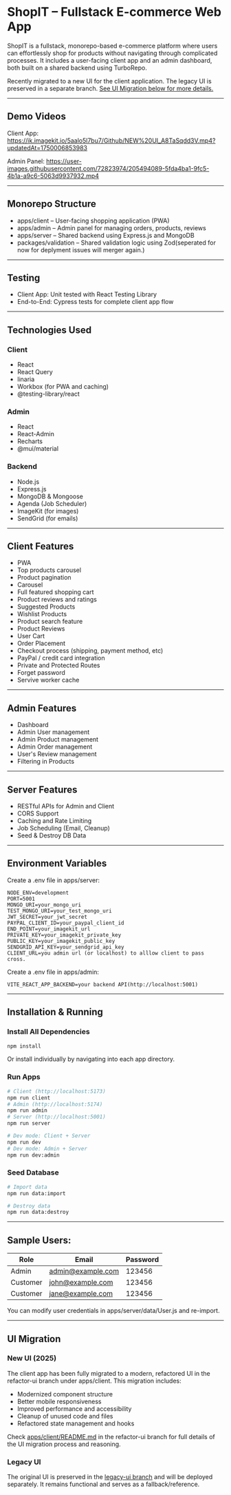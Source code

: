 # ShopIT – Fullstack E-commerce Web App

ShopIT is a fullstack, monorepo-based e-commerce platform where users can effortlessly shop for products without navigating through complicated processes. It includes a user-facing client app and an admin dashboard, both built on a shared backend using TurboRepo.

Recently migrated to a new UI for the client application. The legacy UI is preserved in a separate branch. [See UI Migration below for more details.](#ui-migration)

---

## Demo Videos

Client App:
https://ik.imagekit.io/5aalo5l7bu7/Github/NEW%20UI_A8TaSqdd3V.mp4?updatedAt=1750006853983

Admin Panel:
https://user-images.githubusercontent.com/72823974/205494089-5fda4ba1-9fc5-4b1a-a9c6-5063d9937932.mp4

---

## Monorepo Structure

- apps/client – User-facing shopping application (PWA)
- apps/admin – Admin panel for managing orders, products, reviews
- apps/server – Shared backend using Express.js and MongoDB
- packages/validation – Shared validation logic using Zod(seperated for now for deplyment issues will merger again.)

---

## Testing

- Client App: Unit tested with React Testing Library
- End-to-End: Cypress tests for complete client app flow

---

## Technologies Used

### Client

- React
- React Query
- linaria
- Workbox (for PWA and caching)
- @testing-library/react

### Admin

- React
- React-Admin
- Recharts
- @mui/material

### Backend

- Node.js
- Express.js
- MongoDB & Mongoose
- Agenda (Job Scheduler)
- ImageKit (for images)
- SendGrid (for emails)

---

## Client Features

- PWA
- Top products carousel
- Product pagination
- Carousel
- Full featured shopping cart
- Product reviews and ratings
- Suggested Products
- Wishlist Products
- Product search feature
- Product Reviews
- User Cart
- Order Placement
- Checkout process (shipping, payment method, etc)
- PayPal / credit card integration
- Private and Protected Routes
- Forget password
- Servive worker cache

---

## Admin Features

- Dashboard
- Admin User management
- Admin Product management
- Admin Order management
- User's Review management
- Filtering in Products

---

## Server Features

- RESTful APIs for Admin and Client
- CORS Support
- Caching and Rate Limiting
- Job Scheduling (Email, Cleanup)
- Seed & Destroy DB Data

---

## Environment Variables

Create a .env file in apps/server:

```.env
NODE_ENV=development
PORT=5001
MONGO_URI=your_mongo_uri
TEST_MONGO_URI=your_test_mongo_uri
JWT_SECRET=your_jwt_secret
PAYPAL_CLIENT_ID=your_paypal_client_id
END_POINT=your_imagekit_url
PRIVATE_KEY=your_imagekit_private_key
PUBLIC_KEY=your_imagekit_public_key
SENDGRID_API_KEY=your_sendgrid_api_key
CLIENT_URL=you admin url (or localhost) to alllow client to pass cross.
```

Create a .env file in apps/admin:

```.env
VITE_REACT_APP_BACKEND=your backend API(http://localhost:5001)
```

---

## Installation & Running

### Install All Dependencies

```bash
npm install
```

Or install individually by navigating into each app directory.

### Run Apps

```bash
# Client (http://localhost:5173)
npm run client
# Admin (http://localhost:5174)
npm run admin
# Server (http://localhost:5001)
npm run server

# Dev mode: Client + Server
npm run dev
# Dev mode: Admin + Server
npm run dev:admin
```

### Seed Database

```bash
# Import data
npm run data:import

# Destroy data
npm run data:destroy
```

---

## Sample Users:

| Role     | Email                                         | Password |
| -------- | --------------------------------------------- | -------- |
| Admin    | [admin@example.com](mailto:admin@example.com) | 123456   |
| Customer | [john@example.com](mailto:john@example.com)   | 123456   |
| Customer | [jane@example.com](mailto:jane@example.com)   | 123456   |

You can modify user credentials in apps/server/data/User.js and re-import.

---

## UI Migration

### New UI (2025)

The client app has been fully migrated to a modern, refactored UI in the refactor-ui branch under apps/client. This migration includes:

- Modernized component structure
- Better mobile responsiveness
- Improved performance and accessibility
- Cleanup of unused code and files
- Refactored state management and hooks

Check [apps/client/README.md](https://github.com/priyang12/ecommerce-ts/tree/refactor-Client/apps/Client) in the refactor-ui branch for full details of the UI migration process and reasoning.

### Legacy UI

The original UI is preserved in the [legacy-ui branch](https://github.com/priyang12/ecommerce-ts/tree/v1-Client-UI) and will be deployed separately. It remains functional and serves as a fallback/reference.
